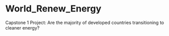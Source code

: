 # World_Renew_Energy
Capstone 1 Project: Are the majority of developed countries transitioning to cleaner energy?
